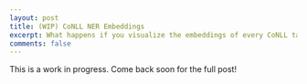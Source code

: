 ```yaml
---
layout: post
title: (WIP) CoNLL NER Embeddings
excerpt: What happens if you visualize the embeddings of every CoNLL tag?
comments: false
---
```


This is a work in progress. Come back soon for the full post!


